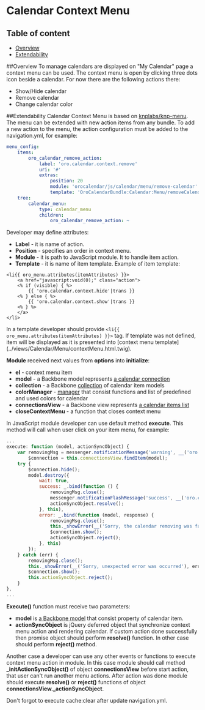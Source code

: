 Calendar Context Menu
=====================

Table of content
-----------------
- [Overview](#overview)
- [Extendability](#extendability)

##Overview
To manage calendars are displayed on "My Calendar" page a context menu can be used. The context menu is open by clicking
 three dots icon beside a calendar. For now there are the following actions there:
- Show/Hide calendar
- Remove calendar
- Change calendar color

##Extendability
Calendar Context Menu is based on [knplabs/knp-menu](https://github.com/KnpLabs/KnpMenuBundle). The menu can be extended
 with new action items from any bundle. To add a new action to the menu, the action configuration must be added to the
 navigation.yml, for example:
``` yaml
menu_config:
    items:
        oro_calendar_remove_action:
            label: 'oro.calendar.context.remove'
            uri: '#'
            extras:
                position: 20
                module: 'orocalendar/js/calendar/menu/remove-calendar'
                template: 'OroCalendarBundle:Calendar:Menu/removeCalendar.html.twig'
    tree:
        calendar_menu:
            type: calendar_menu
            children:
                oro_calendar_remove_action: ~
```

Developer may define attributes:
- **Label** - it is name of action.
- **Position** - specifies an order in context menu.
- **Module** - it is path to JavaScript module. It to handle item action.
- **Template** - it is name of item template. Example of item template:
``` twig
<li{{ oro_menu.attributes(itemAttributes) }}>
    <a href="javascript:void(0);" class="action">
    <% if (visible) { %>
        {{ 'oro.calendar.context.hide'|trans }}
    <% } else { %>
        {{ 'oro.calendar.context.show'|trans }}
    <% } %>
    </a>
</li>
```
In a template developer should provide ```<li{{ oro_menu.attributes(itemAttributes) }}>``` tag. If template was not
 defined, item will be displayed as it is presented into [context menu template]
(../views/Calendar/Menu/contextMenu.html.twig).

**Module** received next values from **options** into **initialize**:
- **el** - context menu item
- **model** - a Backbone model represents [a calendar connection](../public/js/calendar/connection/model.js)
- **collection** - a Backbone [collection](../public/js/calendar/connection/collection.js) of calendar item models
- **colorManager** - [manager](../public/js/calendar/color-manager.js) that consist functions and list of predefined and
 used colors for calendar
- **connectionsView** - a Backbone view represents [a calendar items list](../public/js/calendar/connection/view.js)
- **closeContextMenu** - a function that closes context menu

In JavaScript module developer can use default method **execute**. This method will call when user click on your item menu, for
 example:
``` js
...
execute: function (model, actionSyncObject) {
    var removingMsg = messenger.notificationMessage('warning', __('oro.calendar.flash_message.calendar_removing')),
        $connection = this.connectionsView.findItem(model);
    try {
        $connection.hide();
        model.destroy({
            wait: true,
            success: _.bind(function () {
                removingMsg.close();
                messenger.notificationFlashMessage('success', __('oro.calendar.flash_message.calendar_removed'));
                actionSyncObject.resolve();
            }, this),
            error: _.bind(function (model, response) {
                removingMsg.close();
                this._showError(__('Sorry, the calendar removing was failed'), response.responseJSON || {});
                $connection.show();
                actionSyncObject.reject();
            }, this)
        });
    } catch (err) {
        removingMsg.close();
        this._showError(__('Sorry, unexpected error was occurred'), err);
        $connection.show();
        this.actionSyncObject.reject();
    }
},
...
```
**Execute()** function must receive two parameters:
- **model** is [a Backbone model](../public/js/calendar/connection/model.js) that consist property of calendar item.
- **actionSyncObject** is jQuery deferred object that synchronize context menu action and rendering calendar. If custom
 action done successfully then promise object should perform **resolve()** function. In other case should perform
 **reject()** method.

Another case a developer can use any other  events or functions to execute context menu action in module. In this case module
 should call method **_initActionSyncObject()** of object **connectionsView** before start action, that user can't run
 another menu actions. After action was done module should execute **resolve()** or **reject()** functions of object
 **connectionsView._actionSyncObject**.

Don't forgot to execute cache:clear after update navigation.yml.
